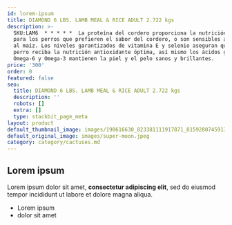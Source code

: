 ```yaml
---
id: lorem-ipsum
title: DIAMOND 6 LBS. LAMB MEAL & RICE ADULT 2.722 kgs
description: >-
  SKU:LAM6  * * * * *  La proteína del cordero proporciona la nutrición óptima
  para los perros que prefieren el sabor del cordero, o son sensibles al pollo o
  al maíz. Los niveles garantizados de vitamina E y selenio aseguran que su
  perro reciba la nutrición antioxidante óptima, así mismo los ácidos grasos
  Omega-6 y Omega-3 mantienen la piel y el pelo sanos y brillantes.
price: '300'
order: 0
featured: false
seo:
  title: DIAMOND 6 LBS. LAMB MEAL & RICE ADULT 2.722 kgs
  description: ''
  robots: []
  extra: []
  type: stackbit_page_meta
layout: product
default_thumbnail_image: images/190616630_823381111917871_8159280745913513324_n.jpeg
default_original_image: images/super-moon.jpeg
category: category/cactuses.md
---
```

## Lorem ipsum

Lorem ipsum dolor sit amet, **consectetur adipiscing elit**, sed do eiusmod tempor incididunt ut labore et dolore magna aliqua.

- Lorem ipsum
- dolor sit amet